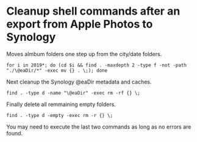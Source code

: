 # Cleanup shell commands after an export from Apple Photos to Synology

Moves almbum folders one step up from the city/date folders.

```
for i in 2019*; do (cd $i && find . -maxdepth 2 -type f -not -path "./\@eaDir/*" -exec mv {} . \;); done
```

Next cleanup the Synology @eaDir metadata and caches.

```
find . -type d -name "\@eaDir" -exec rm -rf {} \;
```

Finally delete all remmaining empty folders.

```
find . -type d -empty -exec rm -r {} \;
```

You may need to execute the last two commands as long as no errors are found.
